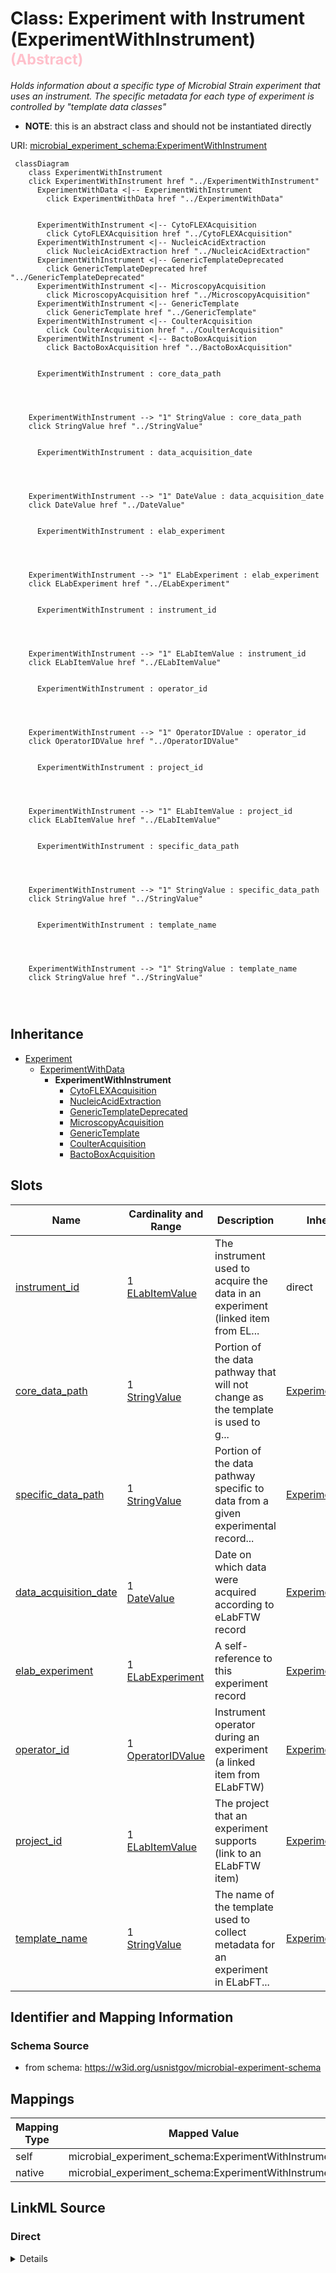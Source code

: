 

# Class: Experiment with Instrument (ExperimentWithInstrument) <span style="color: pink;"><strong><small> (Abstract) </small></strong></span> 




_Holds information about a specific type of Microbial Strain experiment that uses an instrument. The specific metadata for each type of experiment is controlled by "template data classes"_




* __NOTE__: this is an abstract class and should not be instantiated directly




URI: [microbial_experiment_schema:ExperimentWithInstrument](https://w3id.org/usnistgov/microbial-experiment-schema/ExperimentWithInstrument)






```mermaid
 classDiagram
    class ExperimentWithInstrument
    click ExperimentWithInstrument href "../ExperimentWithInstrument"
      ExperimentWithData <|-- ExperimentWithInstrument
        click ExperimentWithData href "../ExperimentWithData"
      

      ExperimentWithInstrument <|-- CytoFLEXAcquisition
        click CytoFLEXAcquisition href "../CytoFLEXAcquisition"
      ExperimentWithInstrument <|-- NucleicAcidExtraction
        click NucleicAcidExtraction href "../NucleicAcidExtraction"
      ExperimentWithInstrument <|-- GenericTemplateDeprecated
        click GenericTemplateDeprecated href "../GenericTemplateDeprecated"
      ExperimentWithInstrument <|-- MicroscopyAcquisition
        click MicroscopyAcquisition href "../MicroscopyAcquisition"
      ExperimentWithInstrument <|-- GenericTemplate
        click GenericTemplate href "../GenericTemplate"
      ExperimentWithInstrument <|-- CoulterAcquisition
        click CoulterAcquisition href "../CoulterAcquisition"
      ExperimentWithInstrument <|-- BactoBoxAcquisition
        click BactoBoxAcquisition href "../BactoBoxAcquisition"
      
      
      ExperimentWithInstrument : core_data_path
        
          
    
    
    ExperimentWithInstrument --> "1" StringValue : core_data_path
    click StringValue href "../StringValue"

        
      ExperimentWithInstrument : data_acquisition_date
        
          
    
    
    ExperimentWithInstrument --> "1" DateValue : data_acquisition_date
    click DateValue href "../DateValue"

        
      ExperimentWithInstrument : elab_experiment
        
          
    
    
    ExperimentWithInstrument --> "1" ELabExperiment : elab_experiment
    click ELabExperiment href "../ELabExperiment"

        
      ExperimentWithInstrument : instrument_id
        
          
    
    
    ExperimentWithInstrument --> "1" ELabItemValue : instrument_id
    click ELabItemValue href "../ELabItemValue"

        
      ExperimentWithInstrument : operator_id
        
          
    
    
    ExperimentWithInstrument --> "1" OperatorIDValue : operator_id
    click OperatorIDValue href "../OperatorIDValue"

        
      ExperimentWithInstrument : project_id
        
          
    
    
    ExperimentWithInstrument --> "1" ELabItemValue : project_id
    click ELabItemValue href "../ELabItemValue"

        
      ExperimentWithInstrument : specific_data_path
        
          
    
    
    ExperimentWithInstrument --> "1" StringValue : specific_data_path
    click StringValue href "../StringValue"

        
      ExperimentWithInstrument : template_name
        
          
    
    
    ExperimentWithInstrument --> "1" StringValue : template_name
    click StringValue href "../StringValue"

        
      
```





## Inheritance
* [Experiment](Experiment.md)
    * [ExperimentWithData](ExperimentWithData.md)
        * **ExperimentWithInstrument**
            * [CytoFLEXAcquisition](CytoFLEXAcquisition.md)
            * [NucleicAcidExtraction](NucleicAcidExtraction.md)
            * [GenericTemplateDeprecated](GenericTemplateDeprecated.md)
            * [MicroscopyAcquisition](MicroscopyAcquisition.md)
            * [GenericTemplate](GenericTemplate.md)
            * [CoulterAcquisition](CoulterAcquisition.md)
            * [BactoBoxAcquisition](BactoBoxAcquisition.md)



## Slots

| Name | Cardinality and Range | Description | Inheritance |
| ---  | --- | --- | --- |
| [instrument_id](instrument_id.md) | 1 <br/> [ELabItemValue](ELabItemValue.md) | The instrument used to acquire the data in an experiment (linked item from EL... | direct |
| [core_data_path](core_data_path.md) | 1 <br/> [StringValue](StringValue.md) | Portion of the data pathway that will not change as the template is used to g... | [ExperimentWithData](ExperimentWithData.md) |
| [specific_data_path](specific_data_path.md) | 1 <br/> [StringValue](StringValue.md) | Portion of the data pathway specific to data from a given experimental record... | [ExperimentWithData](ExperimentWithData.md) |
| [data_acquisition_date](data_acquisition_date.md) | 1 <br/> [DateValue](DateValue.md) | Date on which data were acquired according to eLabFTW record | [Experiment](Experiment.md) |
| [elab_experiment](elab_experiment.md) | 1 <br/> [ELabExperiment](ELabExperiment.md) | A self-reference to this experiment record | [Experiment](Experiment.md) |
| [operator_id](operator_id.md) | 1 <br/> [OperatorIDValue](OperatorIDValue.md) | Instrument operator during an experiment (a linked item from ELabFTW) | [Experiment](Experiment.md) |
| [project_id](project_id.md) | 1 <br/> [ELabItemValue](ELabItemValue.md) | The project that an experiment supports (link to an ELabFTW item) | [Experiment](Experiment.md) |
| [template_name](template_name.md) | 1 <br/> [StringValue](StringValue.md) | The name of the template used to collect metadata for an experiment in ELabFT... | [Experiment](Experiment.md) |









## Identifier and Mapping Information







### Schema Source


* from schema: https://w3id.org/usnistgov/microbial-experiment-schema




## Mappings

| Mapping Type | Mapped Value |
| ---  | ---  |
| self | microbial_experiment_schema:ExperimentWithInstrument |
| native | microbial_experiment_schema:ExperimentWithInstrument |







## LinkML Source

<!-- TODO: investigate https://stackoverflow.com/questions/37606292/how-to-create-tabbed-code-blocks-in-mkdocs-or-sphinx -->

### Direct

<details>
```yaml
name: ExperimentWithInstrument
description: Holds information about a specific type of Microbial Strain experiment
  that uses an instrument. The specific metadata for each type of experiment is controlled
  by "template data classes"
title: Experiment with Instrument
from_schema: https://w3id.org/usnistgov/microbial-experiment-schema
is_a: ExperimentWithData
abstract: true
slots:
- instrument_id

```
</details>

### Induced

<details>
```yaml
name: ExperimentWithInstrument
description: Holds information about a specific type of Microbial Strain experiment
  that uses an instrument. The specific metadata for each type of experiment is controlled
  by "template data classes"
title: Experiment with Instrument
from_schema: https://w3id.org/usnistgov/microbial-experiment-schema
is_a: ExperimentWithData
abstract: true
attributes:
  instrument_id:
    name: instrument_id
    annotations:
      elabftw_group:
        tag: elabftw_group
        value: LabCAS
      elabftw_user_input:
        tag: elabftw_user_input
        value: true
    description: The instrument used to acquire the data in an experiment (linked
      item from ELabFTW)
    title: InstrumentID
    from_schema: https://w3id.org/usnistgov/microbial-experiment-schema
    rank: 1000
    alias: instrument_id
    owner: ExperimentWithInstrument
    domain_of:
    - ExperimentWithInstrument
    - ExperimentWithInstrumentNoData
    range: ELabItemValue
    required: true
  core_data_path:
    name: core_data_path
    annotations:
      elabftw_group:
        tag: elabftw_group
        value: LabCAS
      elabftw_user_input:
        tag: elabftw_user_input
        value: true
      read_only:
        tag: read_only
        value: true
    description: Portion of the data pathway that will not change as the template
      is used to generate experimental records (should be network-resolvable)
    title: CoreDataPath
    from_schema: https://w3id.org/usnistgov/microbial-experiment-schema
    rank: 1000
    alias: core_data_path
    owner: ExperimentWithInstrument
    domain_of:
    - ExperimentWithData
    range: StringValue
    required: true
  specific_data_path:
    name: specific_data_path
    annotations:
      elabftw_group:
        tag: elabftw_group
        value: LabCAS
      elabftw_user_input:
        tag: elabftw_user_input
        value: true
    description: Portion of the data pathway specific to data from a given experimental
      record  (should be a sub-path of the location specified by `CoreDataPath`)
    title: SpecificDataPath
    from_schema: https://w3id.org/usnistgov/microbial-experiment-schema
    rank: 1000
    alias: specific_data_path
    owner: ExperimentWithInstrument
    domain_of:
    - ExperimentWithData
    range: StringValue
    required: true
  data_acquisition_date:
    name: data_acquisition_date
    annotations:
      elabftw_group:
        tag: elabftw_group
        value: LabCAS
      elabftw_user_input:
        tag: elabftw_user_input
        value: true
    description: Date on which data were acquired according to eLabFTW record
    title: DataAcquisitionDate
    from_schema: https://w3id.org/usnistgov/microbial-experiment-schema
    rank: 1000
    alias: data_acquisition_date
    owner: ExperimentWithInstrument
    domain_of:
    - Experiment
    range: DateValue
    required: true
  elab_experiment:
    name: elab_experiment
    annotations:
      elabftw_user_input:
        tag: elabftw_user_input
        value: false
    description: A self-reference to this experiment record
    title: ELabFTW Experiment
    from_schema: https://w3id.org/usnistgov/microbial-experiment-schema
    rank: 1000
    alias: elab_experiment
    owner: ExperimentWithInstrument
    domain_of:
    - Experiment
    range: ELabExperiment
    required: true
    inlined: true
    inlined_as_list: true
  operator_id:
    name: operator_id
    annotations:
      elabftw_group:
        tag: elabftw_group
        value: LabCAS
      elabftw_user_input:
        tag: elabftw_user_input
        value: true
    description: Instrument operator during an experiment (a linked item from ELabFTW)
    title: OperatorID
    from_schema: https://w3id.org/usnistgov/microbial-experiment-schema
    rank: 1000
    alias: operator_id
    owner: ExperimentWithInstrument
    domain_of:
    - Experiment
    range: OperatorIDValue
    required: true
  project_id:
    name: project_id
    annotations:
      elabftw_group:
        tag: elabftw_group
        value: LabCAS
      elabftw_user_input:
        tag: elabftw_user_input
        value: true
    description: The project that an experiment supports (link to an ELabFTW item)
    title: ProjectID
    from_schema: https://w3id.org/usnistgov/microbial-experiment-schema
    rank: 1000
    alias: project_id
    owner: ExperimentWithInstrument
    domain_of:
    - Experiment
    range: ELabItemValue
    required: true
  template_name:
    name: template_name
    annotations:
      elabftw_group:
        tag: elabftw_group
        value: LabCAS
      read_only:
        tag: read_only
        value: true
      elabftw_user_input:
        tag: elabftw_user_input
        value: true
    description: The name of the template used to collect metadata for an experiment
      in ELabFTW. This value controls what specific metadata fields are allowed.
    title: TemplateName
    from_schema: https://w3id.org/usnistgov/microbial-experiment-schema
    rank: 1000
    alias: template_name
    owner: ExperimentWithInstrument
    domain_of:
    - Experiment
    range: StringValue
    required: true

```
</details>